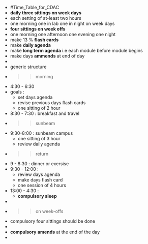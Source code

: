 - #Time_Table_for_CDAC
- __daily three sittings on week days__
- each setting of at-least two hours
- one morning one in lab one in night on week days
- __four sittings on week offs__
- one morning one afternoon one evening one night
- make 13 % __flash cards__
- make __daily agenda__
- make __long term agenda__ i.e each module before module begins
- make days __ammends__ at end of day
-
- generic structure
- >>morning
- 4:30 - 6:30
- goals :
	- set days agenda
	- revise previous days flash cards
	- one sitting of  2 hour
- 8:30 - 7:30 : breakfast and travel
- >> sunbeam
- 9:30-8:00 : sunbeam campus
	- one sitting of 3 hour
	- review daily agenda
- >> return
- 9 - 8:30 : dinner or exersise
- 9:30 - 12:00 :
	- review days agenda
	- make days flash card
	- one session of 4 hours
- 13:00 - 4:30 :
	- __compulsory sleep__
-
- >>on week-offs
- compulsory four sittings should be done
-
- __compulsory__ __amends__  at the end of the day
-